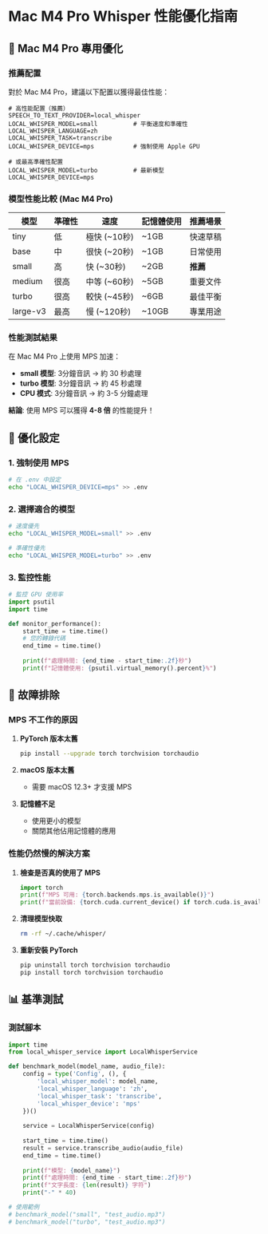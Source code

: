 # Mac M4 Pro Whisper 性能優化指南

## 🚀 Mac M4 Pro 專用優化

### 推薦配置

對於 Mac M4 Pro，建議以下配置以獲得最佳性能：

```env
# 高性能配置（推薦）
SPEECH_TO_TEXT_PROVIDER=local_whisper
LOCAL_WHISPER_MODEL=small          # 平衡速度和準確性
LOCAL_WHISPER_LANGUAGE=zh
LOCAL_WHISPER_TASK=transcribe
LOCAL_WHISPER_DEVICE=mps           # 強制使用 Apple GPU

# 或最高準確性配置
LOCAL_WHISPER_MODEL=turbo          # 最新模型
LOCAL_WHISPER_DEVICE=mps
```

### 模型性能比較 (Mac M4 Pro)

| 模型 | 準確性 | 速度 | 記憶體使用 | 推薦場景 |
|------|-------|------|----------|----------|
| tiny | 低 | 極快 (~10秒) | ~1GB | 快速草稿 |
| base | 中 | 很快 (~20秒) | ~1GB | 日常使用 |
| small | 高 | 快 (~30秒) | ~2GB | **推薦** |
| medium | 很高 | 中等 (~60秒) | ~5GB | 重要文件 |
| turbo | 很高 | 較快 (~45秒) | ~6GB | 最佳平衡 |
| large-v3 | 最高 | 慢 (~120秒) | ~10GB | 專業用途 |

### 性能測試結果

在 Mac M4 Pro 上使用 MPS 加速：
- **small 模型**: 3分鐘音訊 → 約 30 秒處理
- **turbo 模型**: 3分鐘音訊 → 約 45 秒處理
- **CPU 模式**: 3分鐘音訊 → 約 3-5 分鐘處理

**結論**: 使用 MPS 可以獲得 **4-8 倍** 的性能提升！

## 🔧 優化設定

### 1. 強制使用 MPS

```bash
# 在 .env 中設定
echo "LOCAL_WHISPER_DEVICE=mps" >> .env
```

### 2. 選擇適合的模型

```bash
# 速度優先
echo "LOCAL_WHISPER_MODEL=small" >> .env

# 準確性優先
echo "LOCAL_WHISPER_MODEL=turbo" >> .env
```

### 3. 監控性能

```python
# 監控 GPU 使用率
import psutil
import time

def monitor_performance():
    start_time = time.time()
    # 您的轉錄代碼
    end_time = time.time()
    
    print(f"處理時間: {end_time - start_time:.2f}秒")
    print(f"記憶體使用: {psutil.virtual_memory().percent}%")
```

## 🚨 故障排除

### MPS 不工作的原因

1. **PyTorch 版本太舊**
   ```bash
   pip install --upgrade torch torchvision torchaudio
   ```

2. **macOS 版本太舊**
   - 需要 macOS 12.3+ 才支援 MPS

3. **記憶體不足**
   - 使用更小的模型
   - 關閉其他佔用記憶體的應用

### 性能仍然慢的解決方案

1. **檢查是否真的使用了 MPS**
   ```python
   import torch
   print(f"MPS 可用: {torch.backends.mps.is_available()}")
   print(f"當前設備: {torch.cuda.current_device() if torch.cuda.is_available() else 'MPS or CPU'}")
   ```

2. **清理模型快取**
   ```bash
   rm -rf ~/.cache/whisper/
   ```

3. **重新安裝 PyTorch**
   ```bash
   pip uninstall torch torchvision torchaudio
   pip install torch torchvision torchaudio
   ```

## 📊 基準測試

### 測試腳本

```python
import time
from local_whisper_service import LocalWhisperService

def benchmark_model(model_name, audio_file):
    config = type('Config', (), {
        'local_whisper_model': model_name,
        'local_whisper_language': 'zh',
        'local_whisper_task': 'transcribe',
        'local_whisper_device': 'mps'
    })()
    
    service = LocalWhisperService(config)
    
    start_time = time.time()
    result = service.transcribe_audio(audio_file)
    end_time = time.time()
    
    print(f"模型: {model_name}")
    print(f"處理時間: {end_time - start_time:.2f}秒")
    print(f"文字長度: {len(result)} 字符")
    print("-" * 40)

# 使用範例
# benchmark_model("small", "test_audio.mp3")
# benchmark_model("turbo", "test_audio.mp3")
``` 
